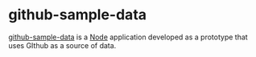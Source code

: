 
# github-sample-data
[github-sample-data][github-sample-data] is a [Node][node] application developed as a prototype that uses GIthub as a source of data.

[node]:														https://nodejs.org/en/
[github-sample-data]:             https://github.com/usmanafzal/github-sample-data
